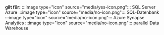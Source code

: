 <Token>**gilt für:** :::image type="icon" source="media/yes-icon.png"::: SQL Server Azure :::image type="icon" source="media/no-icon.png"::: SQL-Datenbank :::image type="icon" source="media/no-icon.png"::: Azure Synapse Analytics :::image type="icon" source="media/no-icon.png"::: parallel Data Warehouse</Token>
